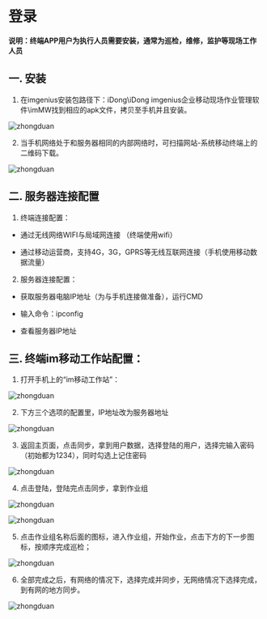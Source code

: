 # 登录

**说明：终端APP用户为执行人员需要安装，通常为巡检，维修，监护等现场工作人员**

## 一. 安装

1. 在imgenius安装包路径下：iDong\iDong imgenius企业移动现场作业管理软件\imMW找到相应的apk文件，拷贝至手机并且安装。

![zhongduan](./images/zhongduan1.png)

2. 当手机网络处于和服务器相同的内部网络时，可扫描网站-系统移动终端上的二维码下载。

![zhongduan](./images/zhongduan2.png)

## 二. 服务器连接配置

1. 终端连接配置：

* 通过无线网络WIFI与局域网连接 （终端使用wifi）

* 通过移动运营商，支持4G，3G，GPRS等无线互联网连接（手机使用移动数据流量）

2. 服务器连接配置：

* 获取服务器电脑IP地址（为与手机连接做准备），运行CMD

* 输入命令：ipconfig

* 查看服务器IP地址

## 三. 终端im移动工作站配置：

1. 打开手机上的“im移动工作站”：

![zhongduan](./images/zhongduan3.png)

2. 下方三个选项的配置里，IP地址改为服务器地址

![zhongduan](./images/zhongduan4.png)

3. 返回主页面，点击同步，拿到用户数据，选择登陆的用户，选择完输入密码（初始都为1234），同时勾选上记住密码

![zhongduan](./images/zhongduan5.png)

4. 点击登陆，登陆完点击同步，拿到作业组

![zhongduan](./images/zhongduan6.png)

![zhongduan](./images/zhongduan7.png)

5. 点击作业组名称后面的图标，进入作业组，开始作业，点击下方的下一步图标，按顺序完成巡检；

![zhongduan](./images/zhongduan8.png)

6. 全部完成之后，有网络的情况下，选择完成并同步，无网络情况下选择完成，到有网的地方同步。

![zhongduan](./images/zhongduan9.png)

